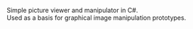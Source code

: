Simple picture viewer and manipulator in C#.  
Used as a basis for graphical image manipulation prototypes.